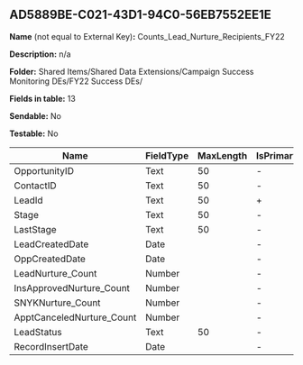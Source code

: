 ## AD5889BE-C021-43D1-94C0-56EB7552EE1E

**Name** (not equal to External Key)**:** Counts_Lead_Nurture_Recipients_FY22

**Description:** n/a

**Folder:** Shared Items/Shared Data Extensions/Campaign Success Monitoring DEs/FY22 Success DEs/

**Fields in table:** 13

**Sendable:** No

**Testable:** No

| Name | FieldType | MaxLength | IsPrimaryKey | IsNullable | DefaultValue |
| --- | --- | --- | --- | --- | --- |
| OpportunityID | Text | 50 | - | + |  |
| ContactID | Text | 50 | - | + |  |
| LeadId | Text | 50 | + | - |  |
| Stage | Text | 50 | - | + |  |
| LastStage | Text | 50 | - | + |  |
| LeadCreatedDate | Date |  | - | + |  |
| OppCreatedDate | Date |  | - | + |  |
| LeadNurture_Count | Number |  | - | + |  |
| InsApprovedNurture_Count | Number |  | - | + |  |
| SNYKNurture_Count | Number |  | - | + |  |
| ApptCanceledNurture_Count | Number |  | - | + |  |
| LeadStatus | Text | 50 | - | + |  |
| RecordInsertDate | Date |  | - | + | GetDate() |
